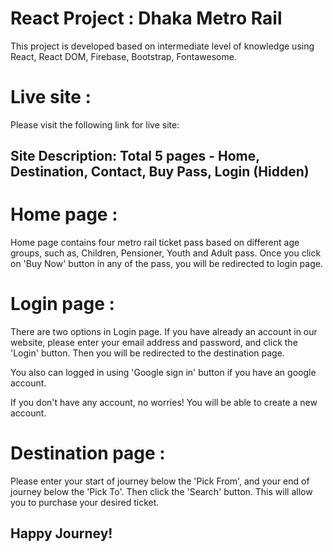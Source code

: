 # React Project : Dhaka Metro Rail

This project is developed based on intermediate level of knowledge using React, React DOM, Firebase, Bootstrap, Fontawesome.

# Live site :

Please visit the following link for live site:

## Site Description: Total 5 pages - Home, Destination, Contact, Buy Pass, Login (Hidden)

# Home page : 
Home page contains four metro rail ticket pass based on different age groups, such as, Children, Pensioner, Youth and Adult pass. Once you click on 'Buy Now' button in any of the pass, you will be redirected to login page.

# Login page : 
There are two options in Login page. If you have already an account in our website, please enter your email address and password, and click the 'Login' button. Then you will be redirected to the destination page. 

You also can logged in using 'Google sign in' button if you have an google account.

If you don't have any account,  no worries! You will be able to create a new account.

# Destination page :
Please enter your start of journey below the 'Pick From', and your end of journey below the 'Pick To'. Then click the 'Search' button. This will allow you to purchase your desired ticket.

## Happy Journey!





